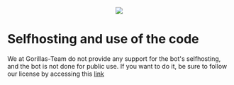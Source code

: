 <p align="center">
  <img src="https://i.imgur.com/znbq7zn.png" />
</p>

# Selfhosting and use of the code

We at Gorillas-Team do not provide any support for the bot's selfhosting, and the bot is not done for public use. If you want to do it, be sure to follow our license by accessing this [link](https://github.com/Gorillas-Team/Codya/blob/main/LICENSE)
